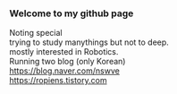 ### Welcome to my github page
Noting special  
trying to study manythings but not to deep.  
mostly interested in Robotics.  
Running two blog (only Korean)  
https://blog.naver.com/nswve  
https://ropiens.tistory.com  
<!--
**benthebear93/benthebear93** is a ✨ _special_ ✨ repository because its `README.md` (this file) appears on your GitHub profile.

Here are some ideas to get you started:

- 🔭 I’m currently working on ...
- 🌱 I’m currently learning ...
- 👯 I’m looking to collaborate on ...
- 🤔 I’m looking for help with ...
- 💬 Ask me about ...
- 📫 How to reach me: ...
- 😄 Pronouns: ...
- ⚡ Fun fact: ...
-->
